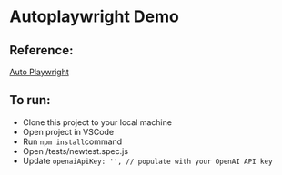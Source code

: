 # Autoplaywright Demo

## Reference:

[Auto Playwright](https://github.com/lucgagan/auto-playwright)

## To run:

- Clone this project to your local machine 
- Open project in VSCode
- Run `npm install`command
- Open /tests/newtest.spec.js
- Update `openaiApiKey: '', // populate with your OpenAI API key`



